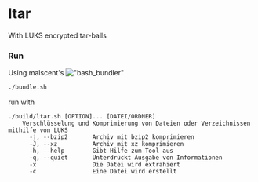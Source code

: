 # ltar
With LUKS encrypted tar-balls


### Run

Using malscent's !["bash_bundler"](https://github.com/malscent/bash_bundler"bash_bundler")

```sh
./bundle.sh
```

run with 
```
./build/ltar.sh [OPTION]... [DATEI/ORDNER]
    Verschlüsselung und Komprimierung von Dateien oder Verzeichnissen mithilfe von LUKS
      -j, --bzip2       Archiv mit bzip2 komprimieren
      -J, --xz          Archiv mit xz komprimieren 
      -h, --help        Gibt Hilfe zum Tool aus
      -q, --quiet       Unterdrückt Ausgabe von Informationen
      -x                Die Datei wird extrahiert
      -c                Eine Datei wird erstellt
```
